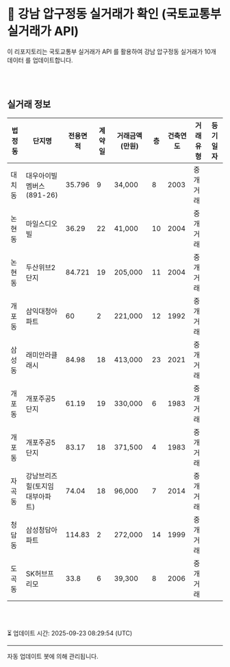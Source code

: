 
# 🚩 강남 압구정동 실거래가 확인 (국토교통부 실거래가 API)

이 리포지토리는 국토교통부 실거래가 API 를 활용하여 강남 압구정동 실거래가 10개 데이터 를 업데이트합니다.

<br>
<br>

## 실거래 정보
| 법정동 | 단지명 | 전용면적 | 계약일 | 거래금액(만원) | 층 | 건축연도 | 거래유형 | 등기일자 |
| --- | --- | --- | --- | --- | --- | --- | --- | --- |
| 대치동 | 대우아이빌멤버스(891-26) | 35.796 | 9 | 34,000 | 8 | 2003 | 중개거래 |  |
| 논현동 | 마일스디오빌 | 36.29 | 22 | 41,000 | 10 | 2004 | 중개거래 |  |
| 논현동 | 두산위브2단지 | 84.721 | 19 | 205,000 | 11 | 2004 | 중개거래 |  |
| 개포동 | 삼익대청아파트 | 60 | 2 | 221,000 | 12 | 1992 | 중개거래 |  |
| 삼성동 | 래미안라클래시 | 84.98 | 18 | 413,000 | 23 | 2021 | 중개거래 |  |
| 개포동 | 개포주공5단지 | 61.19 | 19 | 330,000 | 6 | 1983 | 중개거래 |  |
| 개포동 | 개포주공5단지 | 83.17 | 18 | 371,500 | 4 | 1983 | 중개거래 |  |
| 자곡동 | 강남브리즈힐(토지임대부아파트) | 74.04 | 18 | 96,000 | 7 | 2014 | 중개거래 |  |
| 청담동 | 삼성청담아파트 | 114.83 | 2 | 272,000 | 14 | 1999 | 중개거래 |  |
| 도곡동 | SK허브프리모 | 33.8 | 6 | 39,300 | 8 | 2006 | 중개거래 |  |

<br>
<br>

⏳ 업데이트 시간: 2025-09-23 08:29:54 (UTC)

---
자동 업데이트 봇에 의해 관리됩니다.
    
